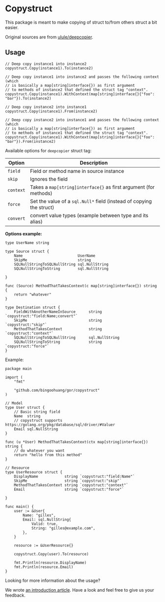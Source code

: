 # Copystruct

This package is meant to make copying of struct to/from others struct a bit easier.

Original sources are from [ulule/deepcopier](github.com/ulule/deepcopier).

## Usage

```golang
// Deep copy instance1 into instance2
copystruct.Copy(instance1).To(instance2)

// Deep copy instance1 into instance2 and passes the following context (which
// is basically a map[string]interface{}) as first argument
// to methods of instance2 that defined the struct tag "context".
copystruct.Copy(instance1).WithContext(map[string]interface{}{"foo": "bar"}).To(instance2)

// Deep copy instance2 into instance1
copystruct.Copy(instance1).From(instance2)

// Deep copy instance2 into instance1 and passes the following context (which
// is basically a map[string]interface{}) as first argument
// to methods of instance1 that defined the struct tag "context".
copystruct.Copy(instance1).WithContext(map[string]interface{}{"foo": "bar"}).From(instance2)
```

Available options for `deepcopier` struct tag:

| Option    | Description                                                          |
| --------- | -------------------------------------------------------------------- |
| `field`   | Field or method name in source instance                              |
| `skip`    | Ignores the field                                                    |
| `context` | Takes a `map[string]interface{}` as first argument (for methods)     |
| `force`   | Set the value of a `sql.Null*` field (instead of copying the struct) |
| `convert` | convert value types (example between type and its alias)             |

**Options example:**

```golang
type UserName string

type Source struct {
    Name                         UserName
    SkipMe                       string
    SQLNullStringToSQLNullString sql.NullString
    SQLNullStringToString        sql.NullString

}

func (Source) MethodThatTakesContext(c map[string]interface{}) string {
    return "whatever"
}

type Destination struct {
    FieldWithAnotherNameInSource      string         `copystruct:"field:Name;convert"`
    SkipMe                            string         `copystruct:"skip"`
    MethodThatTakesContext            string         `copystruct:"context"`
    SQLNullStringToSQLNullString      sql.NullString 
    SQLNullStringToString             string         `copystruct:"force"`
}

```

Example:

```golang
package main

import (
    "fmt"
 
    "github.com/bingoohuang/gor/copystruct"
)

// Model
type User struct {
    // Basic string field
    Name  string
    // copystruct supports https://golang.org/pkg/database/sql/driver/#Valuer
    Email sql.NullString
}

func (u *User) MethodThatTakesContext(ctx map[string]interface{}) string {
    // do whatever you want
    return "hello from this method"
}

// Resource
type UserResource struct {
    DisplayName            string `copystruct:"field:Name"`
    SkipMe                 string `copystruct:"skip"`
    MethodThatTakesContext string `copystruct:"context"`
    Email                  string `copystruct:"force"`

}

func main() {
    user := &User{
        Name: "gilles",
        Email: sql.NullString{
            Valid: true,
            String: "gilles@example.com",
        },
    }

    resource := &UserResource{}

    copystruct.Copy(user).To(resource)

    fmt.Println(resource.DisplayName)
    fmt.Println(resource.Email)
}
```

Looking for more information about the usage?

We wrote [an introduction article](https://github.com/ulule/deepcopier/blob/master/examples/rest-usage/README.rst).
Have a look and feel free to give us your feedback.

